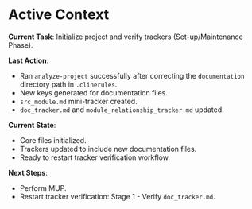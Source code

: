 # Active Context

**Current Task**: Initialize project and verify trackers (Set-up/Maintenance Phase).

**Last Action**:
- Ran `analyze-project` successfully after correcting the `documentation` directory path in `.clinerules`.
- New keys generated for documentation files.
- `src_module.md` mini-tracker created.
- `doc_tracker.md` and `module_relationship_tracker.md` updated.

**Current State**:
- Core files initialized.
- Trackers updated to include new documentation files.
- Ready to restart tracker verification workflow.

**Next Steps**:
- Perform MUP.
- Restart tracker verification: Stage 1 - Verify `doc_tracker.md`.